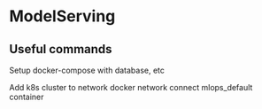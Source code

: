# ModelServing

## Useful commands
Setup docker-compose with database, etc

Add k8s cluster to network
docker network connect mlops_default container 